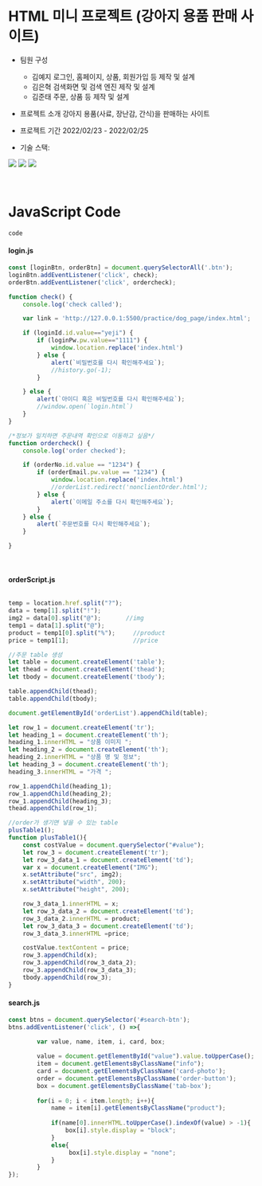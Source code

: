 # HTML 미니 프로젝트 (강아지 용품 판매 사이트)
+ 팀원 구성
  - 김예지
      로그인, 홈페이지, 상품, 회원가입 등 제작 및 설계
  - 김은혁
      검색화면 및 검색 엔진 제작 및 설계
  - 김준태
      주문, 상품 등 제작 및 설계
+ 프로젝트 소개
  강아지 용품(사료, 장난감, 간식)을 판매하는 사이트
  
+ 프로젝트 기간
  2022/02/23 - 2022/02/25
  
+ 기술 스택:

  <p>
<img src="https://img.shields.io/badge/HTML5-E34F26?&style=flat-square&logo=html5&logoColor=white"/>  <img src="https://img.shields.io/badge/CSS3-1572B6?style=flat-square&logo=css3&logoColor=white" />  <img src="https://img.shields.io/badge/JavaScript-323330?style=flat-square&logo=javascript&logoColor=F7DF1E" />
</p>

<br>

# JavaScript Code 

`code`

#### login.js

``` js
const [loginBtn, orderBtn] = document.querySelectorAll('.btn');
loginBtn.addEventListener('click', check);
orderBtn.addEventListener('click', ordercheck);

function check() {
    console.log('check called');

    var link = 'http://127.0.0.1:5500/practice/dog_page/index.html';

    if (loginId.id.value=="yeji") {
        if (loginPw.pw.value=="1111") {
            window.location.replace('index.html')
        } else {
            alert(`비밀번호를 다시 확인해주세요`);
            //history.go(-1);
        }

    } else {
        alert(`아이디 혹은 비밀번호를 다시 확인해주세요`);
        //window.open(`login.html`)
    }
}

/*정보가 일치하면 주문내역 확인으로 이동하고 싶음*/
function ordercheck() {
    console.log('order checked');

    if (orderNo.id.value == "1234") {
        if (orderEmail.pw.value == "1234") {
            window.location.replace('index.html')
            //orderList.redirect('nonclientOrder.html');
        } else {
            alert(`이메일 주소를 다시 확인해주세요`);
        }
    } else {
        alert(`주문번호를 다시 확인해주세요`);
    }

}
```

<br>

#### orderScript.js

``` js

temp = location.href.split("?");
data = temp[1].split("!"); 
img2 = data[0].split("@");       //img
temp1 = data[1].split("@");       
product = temp1[0].split("%");     //product
price = temp1[1];                  //price

//주문 table 생성
let table = document.createElement('table');
let thead = document.createElement('thead');
let tbody = document.createElement('tbody');

table.appendChild(thead);
table.appendChild(tbody);

document.getElementById('orderList').appendChild(table);

let row_1 = document.createElement('tr');
let heading_1 = document.createElement('th');
heading_1.innerHTML = "상품 이미지 ";
let heading_2 = document.createElement('th');
heading_2.innerHTML = "상품 명 및 정보";
let heading_3 = document.createElement('th');
heading_3.innerHTML = "가격 ";

row_1.appendChild(heading_1);
row_1.appendChild(heading_2);
row_1.appendChild(heading_3);
thead.appendChild(row_1);

//order가 생기면 넣을 수 있는 table
plusTable1();
function plusTable1(){
    const costValue = document.querySelector("#value");
    let row_3 = document.createElement('tr');
    let row_3_data_1 = document.createElement('td');
    var x = document.createElement("IMG");
    x.setAttribute("src", img2);
    x.setAttribute("width", 200);
    x.setAttribute("height", 200);

    row_3_data_1.innerHTML = x;
    let row_3_data_2 = document.createElement('td');
    row_3_data_2.innerHTML = product;
    let row_3_data_3 = document.createElement('td');
    row_3_data_3.innerHTML =price;

    costValue.textContent = price;
    row_3.appendChild(x);
    row_3.appendChild(row_3_data_2);
    row_3.appendChild(row_3_data_3);
    tbody.appendChild(row_3);
}

```

#### search.js

``` js
const btns = document.querySelector('#search-btn');
btns.addEventListener('click', () =>{

        var value, name, item, i, card, box;
    
        value = document.getElementById("value").value.toUpperCase();
        item = document.getElementsByClassName("info");
        card = document.getElementsByClassName('card-photo');
        order = document.getElementsByClassName('order-button');
        box = document.getElementsByClassName('tab-box');
    
        for(i = 0; i < item.length; i++){
            name = item[i].getElementsByClassName("product");
            
            if(name[0].innerHTML.toUpperCase().indexOf(value) > -1){
                box[i].style.display = "block";
            }
            else{
                 box[i].style.display = "none";
            }  
        }
});
```
